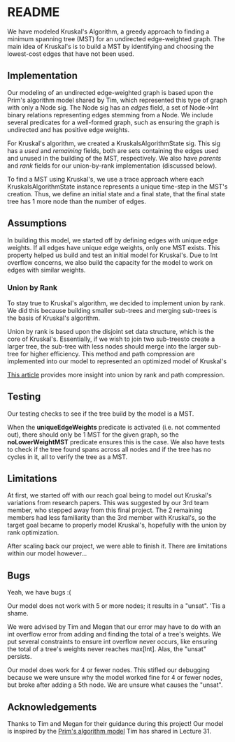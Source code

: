 # README

We have modeled Kruskal's Algorithm, a greedy approach to finding a minimum spanning tree (MST) for an undirected edge-weighted graph. The main idea of Kruskal's is to build a MST by 
identifying and choosing the lowest-cost edges that have not been used.

## Implementation

Our modeling of an undirected edge-weighted graph is based upon the Prim's algorithm model shared by Tim, which represented this type of graph with only a Node sig. The Node sig has an *edges* field, a set of Node->Int binary relations representing edges stemming from a Node.
We include several predicates for a well-formed graph, such as ensuring the graph is undirected and has positive edge weights.

For Kruskal's algorithm, we created a KruskalsAlgorithmState sig. This sig has a *used* and *remaining* fields, both are sets containing the edges used and unused in the building of the MST, respectively. We also have *parents* and *rank* fields for our union-by-rank implementation (discussed below).

To find a MST using Kruskal's, we use a trace approach where each KruskalsAlgorithmState instance represents a unique time-step in the MST's creation. Thus, we define an initial state and a final state, that the final state tree has 1 more node than the number of edges.

## Assumptions

In building this model, we started off by defining edges with unique edge weights. If all edges have unique edge weights, only one MST exists. This property helped us build and test an initial model for Kruskal's. Due to Int overflow concerns, we also build the capacity for the model to work on edges with similar weights.

### Union by Rank

To stay true to Kruskal's algorithm, we decided to implement union by rank. We did this because building smaller sub-trees and merging sub-trees is the basis of Kruskal's algorithm.

Union by rank is based upon the disjoint set data structure, which is the core of Kruskal's. Essentially, if we wish to join two sub-treesto create a larger tree, the sub-tree with less nodes should merge into the larger sub-tree for higher efficiency. This method and path compression are implemented into our model to represented an optimized model of Kruskal's

[This article](https://medium.com/@harshits337/disjoint-set-unions-by-rank-and-path-compression-3a7b3946f550) provides more insight into union by rank and path compression.

## Testing
Our testing checks to see if the tree build by the model is a MST. 

When the **uniqueEdgeWeights** predicate is activated (i.e. not commented out), there should only be 1 MST for the given graph, so the **noLowerWeightMST** predicate ensures this is the case. We also have tests to check if the tree found spans across all nodes and if the tree has no cycles in it, all to verify the tree as a MST.

## Limitations

At first, we started off with our reach goal being to model out Kruskal's variations from research papers. This was suggested by our 3rd team member, who stepped away from this final project. The 2 remaining members had less familiarity than the 3rd member with Kruskal's, so the target goal became to properly model Kruskal's, hopefully with the union by rank optimization.

After scaling back our project, we were able to finish it. There are limitations within our model however...

## Bugs

Yeah, we have bugs :(

Our model does not work with 5 or more nodes; it results in a "unsat". 'Tis a shame. 

We were advised by Tim and Megan that our error may have to do with an int overflow error from adding and finding the total of a tree's weights. We put several constraints to ensure int overflow never occurs, like ensuring the total of a tree's weights never reaches max[Int]. Alas, the "unsat" persists.

Our model does work for 4 or fewer nodes. This stifled our debugging because we were unsure why the model worked fine for 4 or fewer nodes, but broke after adding a 5th node. We are unsure what causes the "unsat".

## Acknowledgements

Thanks to Tim and Megan for their guidance during this project!
Our model is inspired by the [Prim's algorithm model](https://hackmd.io/@lfs/rk27CaIN9) Tim has shared in Lecture 31.

